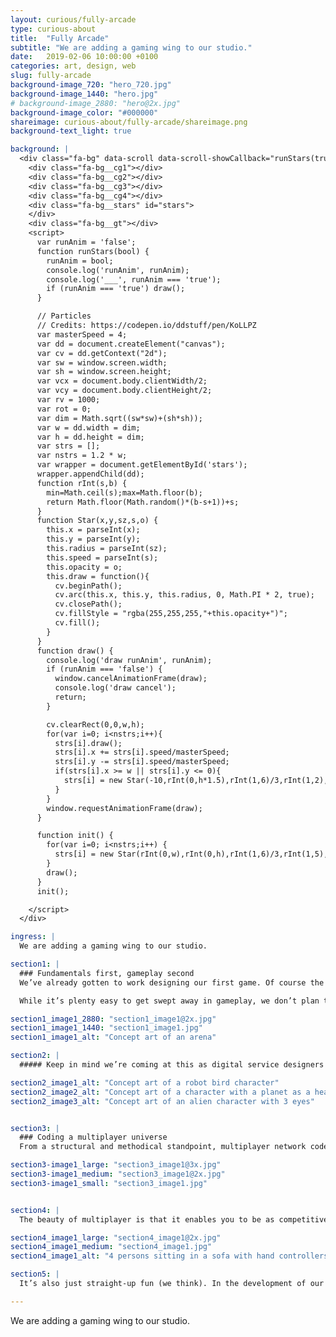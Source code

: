 ```yaml
---
layout: curious/fully-arcade
type: curious-about
title:  "Fully Arcade"
subtitle: "We are adding a gaming wing to our studio."
date:   2019-02-06 10:00:00 +0100
categories: art, design, web
slug: fully-arcade
background-image_720: "hero_720.jpg"
background-image_1440: "hero.jpg"
# background-image_2880: "hero@2x.jpg"
background-image_color: "#000000"
shareimage: curious-about/fully-arcade/shareimage.png
background-text_light: true

background: |
  <div class="fa-bg" data-scroll data-scroll-showCallback="runStars(true)" data-scroll-hideCallback="runStars(false)">
    <div class="fa-bg__cg1"></div>
    <div class="fa-bg__cg2"></div>
    <div class="fa-bg__cg3"></div>
    <div class="fa-bg__cg4"></div>
    <div class="fa-bg__stars" id="stars">
    </div>
    <div class="fa-bg__gt"></div>
    <script>
      var runAnim = 'false';
      function runStars(bool) {
        runAnim = bool;
        console.log('runAnim', runAnim);
        console.log('___', runAnim === 'true');
        if (runAnim === 'true') draw();
      }

      // Particles
      // Credits: https://codepen.io/ddstuff/pen/KoLLPZ
      var masterSpeed = 4;
      var dd = document.createElement("canvas");
      var cv = dd.getContext("2d");
      var sw = window.screen.width;
      var sh = window.screen.height;
      var vcx = document.body.clientWidth/2;
      var vcy = document.body.clientHeight/2;
      var rv = 1000;
      var rot = 0;
      var dim = Math.sqrt((sw*sw)+(sh*sh));
      var w = dd.width = dim;
      var h = dd.height = dim;
      var strs = [];
      var nstrs = 1.2 * w;
      var wrapper = document.getElementById('stars');
      wrapper.appendChild(dd);
      function rInt(s,b) {
        min=Math.ceil(s);max=Math.floor(b);
        return Math.floor(Math.random()*(b-s+1))+s;
      }
      function Star(x,y,sz,s,o) {
        this.x = parseInt(x);
        this.y = parseInt(y);
        this.radius = parseInt(sz);
        this.speed = parseInt(s);
        this.opacity = o;
        this.draw = function(){
          cv.beginPath();
          cv.arc(this.x, this.y, this.radius, 0, Math.PI * 2, true);
          cv.closePath();
          cv.fillStyle = "rgba(255,255,255,"+this.opacity+")";
          cv.fill();
        }
      }
      function draw() {
        console.log('draw runAnim', runAnim);
        if (runAnim === 'false') {
          window.cancelAnimationFrame(draw);
          console.log('draw cancel');
          return;
        }

        cv.clearRect(0,0,w,h);
        for(var i=0; i<nstrs;i++){
          strs[i].draw();
          strs[i].x += strs[i].speed/masterSpeed;
          strs[i].y -= strs[i].speed/masterSpeed;
          if(strs[i].x >= w || strs[i].y <= 0){
            strs[i] = new Star(-10,rInt(0,h*1.5),rInt(1,6)/3,rInt(1,2),rInt(4,10)/10);
          }
        }
        window.requestAnimationFrame(draw);
      }

      function init() {
        for(var i=0; i<nstrs;i++) {
          strs[i] = new Star(rInt(0,w),rInt(0,h),rInt(1,6)/3,rInt(1,5),rInt(4,10)/10);
        }
        draw();
      }
      init();

    </script>
  </div>

ingress: |
  We are adding a gaming wing to our studio.

section1: |
  ### Fundamentals first, gameplay second
  We’ve already gotten to work designing our first game. Of course the gameplay is the exciting bit, but we’ll keep this a spoiler-free read for now.

  While it’s plenty easy to get swept away in gameplay, we don’t plan to waste the rare opportunity of starting something from scratch. There are some structural elements that are hard to incorporate if you get too far down the road with building a game, so we’re doing them upfront – multiplayer programming being one of them.

section1_image1_2880: "section1_image1@2x.jpg"
section1_image1_1440: "section1_image1.jpg"
section1_image1_alt: "Concept art of an arena"

section2: |
  ##### Keep in mind we’re coming at this as digital service designers and developers. Since we see from such different eyes, there is a lot about gaming systems and features that we’re excited to revamp, upturn and reimagine as we go along.

section2_image1_alt: "Concept art of a robot bird character"
section2_image2_alt: "Concept art of a character with a planet as a head"
section2_image3_alt: "Concept art of an alien character with 3 eyes"


section3: |
  ### Coding a multiplayer universe
  From a structural and methodical standpoint, multiplayer network code is way more difficult than single player. It’s also really hard to do retroactively — you need to do it from the get-go, before you’ve made any final decisions about your gameplay. That was the first decision we made, that we want to start with the multiplayer functionality.

section3-image1_large: "section3_image1@3x.jpg"
section3-image1_medium: "section3_image1@2x.jpg"
section3-image1_small: "section3_image1.jpg"


section4: |
  The beauty of multiplayer is that it enables you to be as competitive as you want, the game will always be as challenging as the next brilliant player you get matched with. And in a world of 3.2 billion internet users, there is a sea of competition out there to keep you on your toes. It’s inclusive too. Your great aunt can play, and a career gamer can play, and they’ll both have an awesome time.

section4_image1_large: "section4_image1@2x.jpg"
section4_image1_medium: "section4_image1.jpg"
section4_image1_alt: "4 persons sitting in a sofa with hand controllers and testing a game"

section5: |
  It’s also just straight-up fun (we think). In the development of our first game, our Gothenburg and Stockholm offices will be prototype-playing against each other to test the game. The inclusiveness and ruckus energy of multiplayer really fits us perfectly.

---
```


We are adding a gaming wing to our studio.
